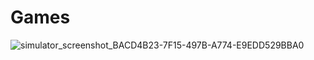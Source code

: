 # Games

![simulator_screenshot_BACD4B23-7F15-497B-A774-E9EDD529BBA0](https://user-images.githubusercontent.com/94231399/192105929-f82eee5e-c47e-4826-9a77-3703a4ddc111.png)
